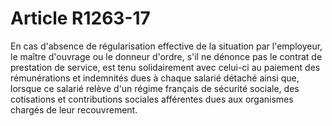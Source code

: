 # Article R1263-17

En cas d'absence de régularisation effective de la situation par l'employeur, le maître d'ouvrage ou le donneur d'ordre, s'il ne dénonce pas le contrat de prestation de service, est tenu solidairement avec celui-ci au paiement des rémunérations et indemnités dues à chaque salarié détaché ainsi que, lorsque ce salarié relève d'un régime français de sécurité sociale, des cotisations et contributions sociales afférentes dues aux organismes chargés de leur recouvrement.
